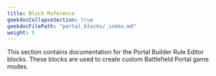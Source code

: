 ```yaml
---
title: Block Reference
geekdocCollapseSection: true
geekdocFilePath: "portal_blocks/_index.md"
weight: 5
---
```


This section contains documentation for the Portal Builder Rule Editor blocks.
These blocks are used to create custom Battlefield Portal game modes.

[//]: # "{{< toc-tree >}}"

